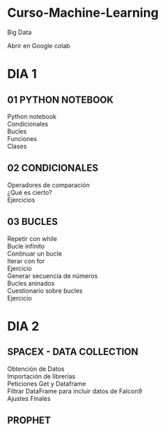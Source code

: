 # Curso-Machine-Learning
Big Data

Abrir en Google colab

# DIA 1

## 01 PYTHON NOTEBOOK
Python notebook\
Condicionales\
Bucles\
Funciones\
Clases

## 02 CONDICIONALES
Operadores de comparación\
¿Qué es cierto?\
Ejercicios

## 03 BUCLES
Repetir con while\
Bucle infinito\
Continuar un bucle\
Iterar con for\
Ejercicio\
Generar secuencia de números\
Bucles aninados\
Cuestionario sobre bucles\
Ejercicio

# DIA 2

## SPACEX - DATA COLLECTION

Obtención de Datos\
Importación de librerías\
Peticiones Get y Dataframe\
Filtrar DataFrame para incluir datos de Falcon9\
Ajustes Finales

## PROPHET
